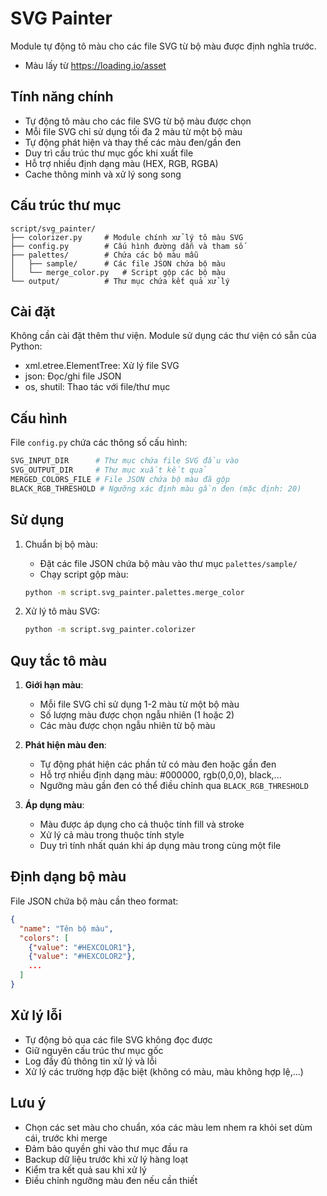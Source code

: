 # SVG Painter

Module tự động tô màu cho các file SVG từ bộ màu được định nghĩa trước.
* Màu lấy từ https://loading.io/asset

## Tính năng chính

- Tự động tô màu cho các file SVG từ bộ màu được chọn
- Mỗi file SVG chỉ sử dụng tối đa 2 màu từ một bộ màu
- Tự động phát hiện và thay thế các màu đen/gần đen
- Duy trì cấu trúc thư mục gốc khi xuất file
- Hỗ trợ nhiều định dạng màu (HEX, RGB, RGBA)
- Cache thông minh và xử lý song song

## Cấu trúc thư mục

```
script/svg_painter/
├── colorizer.py     # Module chính xử lý tô màu SVG
├── config.py        # Cấu hình đường dẫn và tham số
├── palettes/        # Chứa các bộ màu mẫu
│   ├── sample/      # Các file JSON chứa bộ màu
│   └── merge_color.py   # Script gộp các bộ màu
└── output/          # Thư mục chứa kết quả xử lý
```

## Cài đặt

Không cần cài đặt thêm thư viện. Module sử dụng các thư viện có sẵn của Python:
- xml.etree.ElementTree: Xử lý file SVG
- json: Đọc/ghi file JSON
- os, shutil: Thao tác với file/thư mục

## Cấu hình

File `config.py` chứa các thông số cấu hình:

```python
SVG_INPUT_DIR      # Thư mục chứa file SVG đầu vào
SVG_OUTPUT_DIR     # Thư mục xuất kết quả
MERGED_COLORS_FILE # File JSON chứa bộ màu đã gộp
BLACK_RGB_THRESHOLD # Ngưỡng xác định màu gần đen (mặc định: 20)
```

## Sử dụng

1. Chuẩn bị bộ màu:
   - Đặt các file JSON chứa bộ màu vào thư mục `palettes/sample/`
   - Chạy script gộp màu:
   ```bash
   python -m script.svg_painter.palettes.merge_color
   ```

2. Xử lý tô màu SVG:
   ```bash
   python -m script.svg_painter.colorizer
   ```

## Quy tắc tô màu

1. **Giới hạn màu**: 
   - Mỗi file SVG chỉ sử dụng 1-2 màu từ một bộ màu
   - Số lượng màu được chọn ngẫu nhiên (1 hoặc 2)
   - Các màu được chọn ngẫu nhiên từ bộ màu

2. **Phát hiện màu đen**:
   - Tự động phát hiện các phần tử có màu đen hoặc gần đen
   - Hỗ trợ nhiều định dạng màu: #000000, rgb(0,0,0), black,...
   - Ngưỡng màu gần đen có thể điều chỉnh qua `BLACK_RGB_THRESHOLD`

3. **Áp dụng màu**:
   - Màu được áp dụng cho cả thuộc tính fill và stroke
   - Xử lý cả màu trong thuộc tính style
   - Duy trì tính nhất quán khi áp dụng màu trong cùng một file

## Định dạng bộ màu

File JSON chứa bộ màu cần theo format:

```json
{
  "name": "Tên bộ màu",
  "colors": [
    {"value": "#HEXCOLOR1"},
    {"value": "#HEXCOLOR2"},
    ...
  ]
}
```

## Xử lý lỗi

- Tự động bỏ qua các file SVG không đọc được
- Giữ nguyên cấu trúc thư mục gốc
- Log đầy đủ thông tin xử lý và lỗi
- Xử lý các trường hợp đặc biệt (không có màu, màu không hợp lệ,...)

## Lưu ý

- Chọn các set màu cho chuẩn, xóa các màu lem nhem ra khỏi set dùm cái, trước khi merge
- Đảm bảo quyền ghi vào thư mục đầu ra
- Backup dữ liệu trước khi xử lý hàng loạt
- Kiểm tra kết quả sau khi xử lý
- Điều chỉnh ngưỡng màu đen nếu cần thiết 